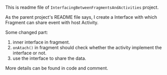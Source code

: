 This is readme file of `InterfacingBetweenFragmentsAndActivities` project.

As the parent project's README file says, I create a Interface with which Fragment can share event with host Activity.

Some changed part:

1. inner interface in fragment.
2. `onAtach()` in fragment should check whether the activity implement the interface or not.
3. use the interface to share the data.

More details can be found in code and comment.